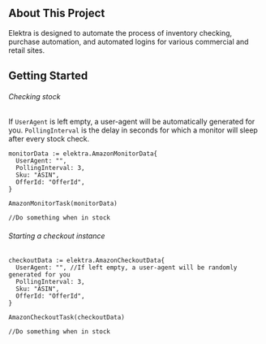 ## About This Project
Elektra is designed to automate the process of inventory checking, purchase automation, and automated logins for various commercial and retail sites.

## Getting Started
###### Checking stock
If ``UserAgent`` is left empty, a user-agent will be automatically generated for you. ``PollingInterval`` is the delay in seconds for which a monitor will sleep after every stock check.

```  
monitorData := elektra.AmazonMonitorData{
  UserAgent: "", 
  PollingInterval: 3,
  Sku: "ASIN",
  OfferId: "OfferId",
}
  
AmazonMonitorTask(monitorData) 
  
//Do something when in stock
```
###### Starting a checkout instance

```
checkoutData := elektra.AmazonCheckoutData{
  UserAgent: "", //If left empty, a user-agent will be randomly generated for you
  PollingInterval: 3,
  Sku: "ASIN",
  OfferId: "OfferId",
}
  
AmazonCheckoutTask(checkoutData) 
  
//Do something when in stock
```
